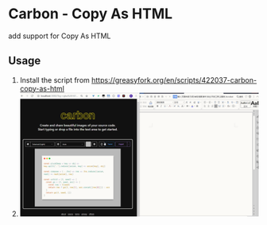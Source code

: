# Carbon - Copy As HTML

add support for Copy As HTML

## Usage

1. Install the script from https://greasyfork.org/en/scripts/422037-carbon-copy-as-html
2. ![](img/demo.gif)
